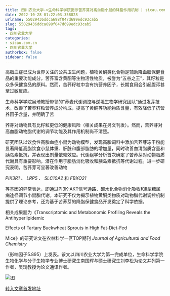 ```yaml
---
title: 四川农业大学->生命科学学院揭示苦荞芽对高血脂小鼠的降脂作用机制 | sicau.com.cn
date: 2022-10-28 01:22:03.358828
urlname: 55029436ddca698f047d699edc93cab5
slug: 55029436ddca698f047d699edc93cab5
tags: 
- 四川农业大学
categories:
- sicau.com.cn
- 四川农业大学
authorbox: false
sidebar: false
---
```

高脂血症已成为世界关注的公共卫生问题，植物黄酮类化合物是辅助降血脂保健食品的重要功能成分。苦荞富含黄酮等生物活性物质，被誉为“五谷之王”，其籽粒是众多保健食品的原料。然而，苦荞籽粒中含有抗营养因子，长期食用会引起腹泻甚至过敏反应。

生命科学学院吴琦教授带领的“荞麦代谢调控与逆境生物学研究团队”通过发芽技术，改善了苦荞籽粒营养成分构成，提高了黄酮等功能物质含量，有效降低了抗营养因子含量，并明确了苦
<!--more-->
荞芽对动物具有比籽粒更低的健康风险（相关成果在另文刊发）。然而，苦荞芽对高血脂动物脂代谢的调节功能及其作用机制尚不清楚。

研究团队以饮食性高脂血症小鼠为动物模型，发现高脂饲料中添加苦荞芽冻干粉能显著降低高脂饮食小鼠体重、肝脏和腹部脂肪的增加量，同时改善血清脂质含量和胰岛素抵抗，并表现出剂量依赖效应。代谢组学分析首次确定了苦荞芽对动物脂质代谢具有重要影响，潜在作用于脂肪消化吸收和胰岛素抵抗等代谢过程。进一步研究表明，苦荞芽可显著改善动物

_PIK3R1_ 、 _LRP5_ 、 _SLC10A2_ 和 _FBXO21_

等基因的异常表达，即通过PI3K-AKT信号通路、碳水化合物消化吸收和II型糖尿病途径调节小鼠脂代谢。本研究不仅为揭示植物黄酮类物质对动物脂代谢调控机制提供了理论参考，还为基于苦荞芽的降脂保健食品开发奠定了科学依据。

相关成果题为《Transcriptomic and Metabonomic Profiling Reveals the Antihyperlipidemic

Effects of Tartary Buckwheat Sprouts in High Fat-Diet-Fed

Mice》的研究论文在农林科学一区TOP期刊 _Journal of Agricultural and Food Chemistry_

（影响因子5.895）上发表。该文以四川农业大学为第一完成单位，生命科学学院生物化学与分子生物学专业博士研究生南国辉与硕士研究生刘李松为论文并列第一作者，吴琦教授为论文通讯作者。

![图](https://news.sicau.edu.cn/__local/D/CD/AA/0CF9EB45B8AEBF79FC26B37494E_62DC6701_1115D.jpg)

[转入文章首发地址](https://news.sicau.edu.cn/info/1078/69972.htm)